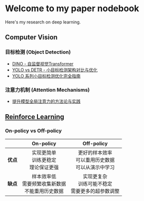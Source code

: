 # Welcome to my paper nodebook

Here's my research on deep learning.

## Computer Vision

### 目标检测 (Object Detection)
- [DINO - 自监督视觉Transformer](./cv/DINO.md)
- [YOLO vs DETR - 小目标检测架构对比与优化](./cv/yolo_vs_detr_small_object_detection.md)
- [YOLO 系列小目标检测优化完全指南](./cv/yolo_small_object_detection_optimization.md)

### 注意力机制 (Attention Mechanisms)
- [提升模型全局注意力的方法论与实践](./cv/global_attention_enhancement.md)

## [Reinforce Learning](./rl/index.md)

### On-policy vs Off-policy

|          |                      On-policy                       |                       Off-policy                       |
| :------: | :--------------------------------------------------: | :----------------------------------------------------: |
| **优点** |       实现更简单<br>训练更稳定<br>理论保证更强       | 更好的样本效率<br>可以重用历史数据<br>可以从演示中学习 |
| **缺点** | 样本效率低<br>需要频繁收集新数据<br>不能重用历史数据 |  实现更复杂<br>训练可能不稳定<br>需要更多的超参数调整  |
